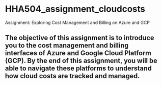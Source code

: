 # HHA504_assignment_cloudcosts
Assignment: Exploring Cost Management and Billing on Azure and GCP

## The objective of this assignment is to introduce you to the cost management and billing interfaces of Azure and Google Cloud Platform (GCP). By the end of this assignment, you will be able to navigate these platforms to understand how cloud costs are tracked and managed.

